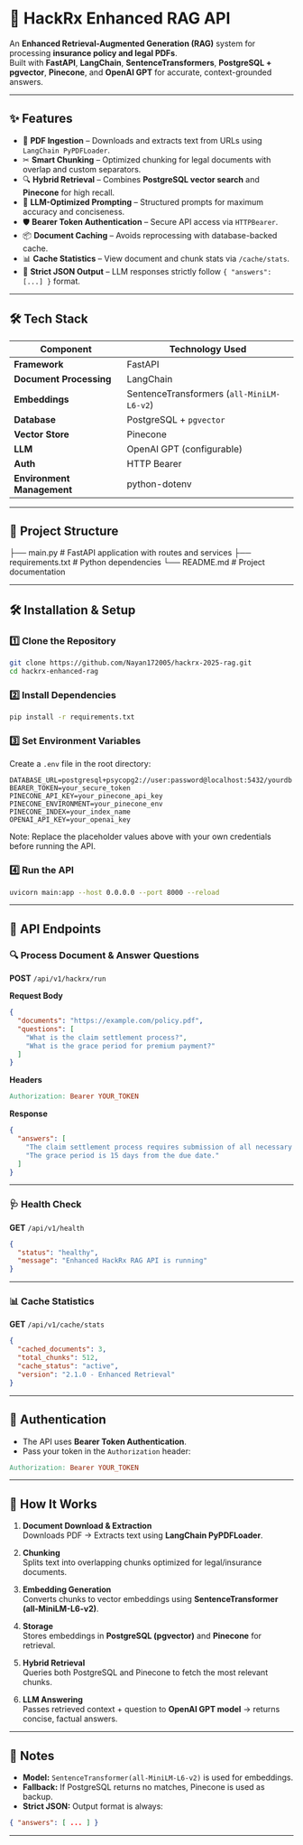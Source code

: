 # 🚀 HackRx Enhanced RAG API

An **Enhanced Retrieval-Augmented Generation (RAG)** system for processing **insurance policy and legal PDFs**.  
Built with **FastAPI**, **LangChain**, **SentenceTransformers**, **PostgreSQL + pgvector**, **Pinecone**, and **OpenAI GPT** for accurate, context-grounded answers.

---

## ✨ Features

- 📄 **PDF Ingestion** – Downloads and extracts text from URLs using `LangChain PyPDFLoader`.
- ✂ **Smart Chunking** – Optimized chunking for legal documents with overlap and custom separators.
- 🔍 **Hybrid Retrieval** – Combines **PostgreSQL vector search** and **Pinecone** for high recall.
- 🧠 **LLM-Optimized Prompting** – Structured prompts for maximum accuracy and conciseness.
- 🛡 **Bearer Token Authentication** – Secure API access via `HTTPBearer`.
- 📦 **Document Caching** – Avoids reprocessing with database-backed cache.
- 📊 **Cache Statistics** – View document and chunk stats via `/cache/stats`.
- 🧾 **Strict JSON Output** – LLM responses strictly follow `{ "answers": [...] }` format.

---

## 🛠 Tech Stack

| Component                  | Technology Used |
|----------------------------|-----------------|
| **Framework**              | FastAPI         |
| **Document Processing**    | LangChain       |
| **Embeddings**             | SentenceTransformers (`all-MiniLM-L6-v2`) |
| **Database**               | PostgreSQL + `pgvector` |
| **Vector Store**           | Pinecone        |
| **LLM**                    | OpenAI GPT (configurable) |
| **Auth**                   | HTTP Bearer     |
| **Environment Management** | python-dotenv   |

---

## 📂 Project Structure

├── main.py # FastAPI application with routes and services
├── requirements.txt # Python dependencies
└── README.md # Project documentation

---

## 🛠 Installation & Setup

### 1️⃣ Clone the Repository
```bash
git clone https://github.com/Nayan172005/hackrx-2025-rag.git
cd hackrx-enhanced-rag
```

### 2️⃣ Install Dependencies
```bash
pip install -r requirements.txt
```

### 3️⃣ Set Environment Variables
Create a `.env` file in the root directory:

```env
DATABASE_URL=postgresql+psycopg2://user:password@localhost:5432/yourdb
BEARER_TOKEN=your_secure_token
PINECONE_API_KEY=your_pinecone_api_key
PINECONE_ENVIRONMENT=your_pinecone_env
PINECONE_INDEX=your_index_name
OPENAI_API_KEY=your_openai_key
```
Note: Replace the placeholder values above with your own credentials before running the API.

### 4️⃣ Run the API
```bash
uvicorn main:app --host 0.0.0.0 --port 8000 --reload
```

---

## 📡 API Endpoints

### 🔍 Process Document & Answer Questions
**POST** `/api/v1/hackrx/run`

**Request Body**
```json
{
  "documents": "https://example.com/policy.pdf",
  "questions": [
    "What is the claim settlement process?",
    "What is the grace period for premium payment?"
  ]
}
```

**Headers**
```makefile
Authorization: Bearer YOUR_TOKEN
```

**Response**
```json
{
  "answers": [
    "The claim settlement process requires submission of all necessary documents within 30 days.",
    "The grace period is 15 days from the due date."
  ]
}
```

---

### 🩺 Health Check
**GET** `/api/v1/health`
```json
{
  "status": "healthy",
  "message": "Enhanced HackRx RAG API is running"
}
```

---

### 📊 Cache Statistics
**GET** `/api/v1/cache/stats`
```json
{
  "cached_documents": 3,
  "total_chunks": 512,
  "cache_status": "active",
  "version": "2.1.0 - Enhanced Retrieval"
}
```

---

## 🔑 Authentication
- The API uses **Bearer Token Authentication**.  
- Pass your token in the `Authorization` header:

```makefile
Authorization: Bearer YOUR_TOKEN
```

---

## 📜 How It Works

1. **Document Download & Extraction**  
   Downloads PDF → Extracts text using **LangChain PyPDFLoader**.

2. **Chunking**  
   Splits text into overlapping chunks optimized for legal/insurance documents.

3. **Embedding Generation**  
   Converts chunks to vector embeddings using **SentenceTransformer (all-MiniLM-L6-v2)**.

4. **Storage**  
   Stores embeddings in **PostgreSQL (pgvector)** and **Pinecone** for retrieval.

5. **Hybrid Retrieval**  
   Queries both PostgreSQL and Pinecone to fetch the most relevant chunks.

6. **LLM Answering**  
   Passes retrieved context + question to **OpenAI GPT model** → returns concise, factual answers.

---

## 📌 Notes
- **Model:** `SentenceTransformer(all-MiniLM-L6-v2)` is used for embeddings.  
- **Fallback:** If PostgreSQL returns no matches, Pinecone is used as backup.  
- **Strict JSON:** Output format is always:
```json
{ "answers": [ ... ] }
```

---


